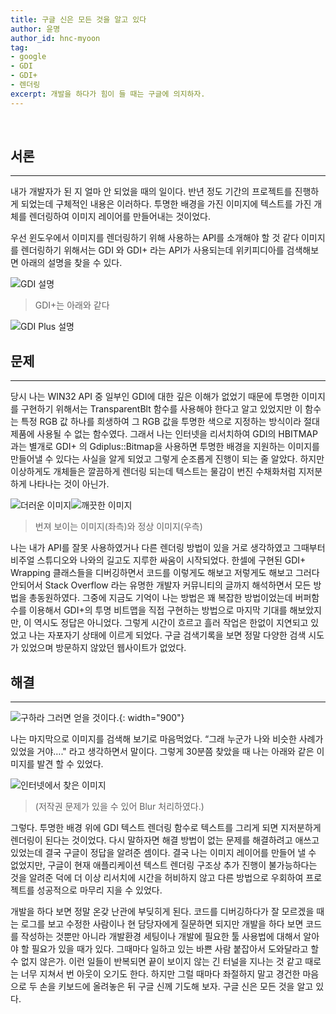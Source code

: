 ```yaml
---
title: 구글 신은 모든 것을 알고 있다
author: 윤명
author_id: hnc-myoon
tag:
- google
- GDI
- GDI+
- 렌더링
excerpt: 개발을 하다가 힘이 들 때는 구글에 의지하자.
---
```


<br>

## 서론

---

  내가 개발자가 된 지 얼마 안 되었을 때의 일이다. 반년 정도 기간의 프로젝트를 진행하게 되었는데 구체적인 내용은 이러하다. 투명한 배경을 가진 이미지에 텍스트를 가진 개체를 렌더링하여 이미지 레이어를 만들어내는 것이었다.

우선 윈도우에서 이미지를 렌더링하기 위해 사용하는 API를 소개해야 할 것 같다 이미지를 렌더링하기 위해서는 GDI 와 GDI+ 라는 API가 사용되는데 위키피디아를 검색해보면 아래의 설명을 찾을 수 있다.

![GDI 설명]({{site.assets}}/2021/2021-06-21-gdi.jpg)

> GDI+는 아래와 같다

![GDI Plus 설명]({{site.assets}}/2021/2021-06-21-gdiplus.jpg)

## 문제

---

당시 나는 WIN32 API 중 일부인 GDI에 대한 깊은 이해가 없었기 때문에 투명한 이미지를 구현하기 위해서는 TransparentBlt 함수를 사용해야 한다고 알고 있었지만 이 함수는 특정 RGB 값 하나를 희생하여 그 RGB 값을 투명한 색으로 지정하는 방식이라 절대 제품에 사용될 수 없는 함수였다. 그래서 나는 인터넷을 리서치하여 GDI의 HBITMAP 과는 별개로 GDI+ 의 Gdiplus::Bitmap을 사용하면 투명한 배경을 지원하는 이미지를 만들어낼 수 있다는 사실을 알게 되었고 그렇게 순조롭게 진행이 되는 줄 알았다. 하지만 이상하게도 개체들은 깔끔하게 렌더링 되는데 텍스트는 물감이 번진 수채화처럼 지저분하게 나타나는 것이 아닌가.

![더러운 이미지]({{site.assets}}/2021/2021-06-21-dirty-image.jpg)![깨끗한 이미지]({{site.assets}}/2021/2021-06-21-clear-image.jpg)

> 번져 보이는 이미지(좌측)와 정상 이미지(우측)

나는 내가 API를 잘못 사용하였거나 다른 렌더링 방법이 있을 거로 생각하였고 그때부터 비주얼 스튜디오와 나와의 길고도 지루한 싸움이 시작되었다. 한셀에 구현된 GDI+ Wrapping 클래스들을 디버깅하면서 코드를 이렇게도 해보고 저렇게도 해보고 그러다 안되어서 Stack Overflow 라는 유명한 개발자 커뮤니티의 글까지 해석하면서 모든 방법을 총동원하였다. 그중에 지금도 기억이 나는 방법은 꽤 복잡한 방법이었는데 버퍼함수를 이용해서 GDI+의 투명 비트맵을 직접 구현하는 방법으로 마지막 기대를 해보았지만, 이 역시도 정답은 아니었다. 그렇게 시간이 흐르고 흘러 작업은 한없이 지연되고 있었고 나는 자포자기 상태에 이르게 되었다. 구글 검색기록을 보면 정말 다양한 검색 시도가 있었으며 방문하지 않았던 웹사이트가 없었다.

## 해결

---

![구하라 그러면 얻을 것이다.]({{site.assets}}/2021/2021-06-21-seek.jpg){: width="900"}

나는 마지막으로 이미지를 검색해 보기로 마음먹었다. “그래 누군가 나와 비슷한 사례가 있었을 거야…." 라고 생각하면서 말이다. 그렇게 30분쯤 찾았을 때 나는 아래와 같은 이미지를 발견 할 수 있었다.

![인터넷에서 찾은 이미지]({{site.assets}}/2021/2021-06-21-blur-image.jpg)

> (저작권 문제가 있을 수 있어 Blur 처리하였다.)

그렇다. 투명한 배경 위에 GDI 텍스트 렌더링 함수로 텍스트를 그리게 되면 지저분하게 렌더링이 된다는 것이었다. 다시 말하자면 해결 방법이 없는 문제를 해결하려고 애쓰고 있었는데 결국 구글이 정답을 알려준 셈이다. 결국 나는 이미지 레이어를 만들어 낼 수 없었지만, 구글이 현재 애플리케이션 텍스트 렌더링 구조상 추가 진행이 불가능하다는 것을 알려준 덕에 더 이상 리서치에 시간을 허비하지 않고 다른 방법으로 우회하여 프로젝트를 성공적으로 마무리 지을 수 있었다.



개발을 하다 보면 정말 온갖 난관에 부딪히게 된다. 코드를 디버깅하다가 잘 모르겠을 때는 로그를 보고 수정한 사람이나 현 담당자에게 질문하면 되지만 개발을 하다 보면 코드를 작성하는 것뿐만 아니라 개발환경 세팅이나 개발에 필요한 툴 사용법에 대해서 알아야 할 필요가 있을 때가 있다. 그때마다 일하고 있는 바쁜 사람 붙잡아서 도와달라고 할 수 없지 않은가. 이런 일들이 반복되면 끝이 보이지 않는 긴 터널을 지나는 것 같고 때로는 너무 지쳐서 번 아웃이 오기도 한다. 하지만 그럴 때마다 좌절하지 말고 경건한 마음으로 두 손을 키보드에 올려놓은 뒤 구글 신께 기도해 보자. 구글 신은 모든 것을 알고 있다.
